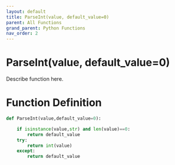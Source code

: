 ```yaml
---
layout: default
title: ParseInt(value, default_value=0)
parent: All Functions
grand_parent: Python Functions
nav_order: 2
---
```


# ParseInt(value, default_value=0)

Describe function here.

# Function Definition

```python
def ParseInt(value,default_value=0):

	if isinstance(value,str) and len(value)==0:
		return default_value
	try:
		return int(value)
	except:
		return default_value			
```